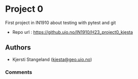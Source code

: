 # Project 0
First project in IN1910 about testing with pytest and git

- Repo url : https://github.uio.no/IN1910/H23_project0_kjesta

## Authors

- Kjersti Stangeland (kjesta@geo.uio.no)

### Comments
